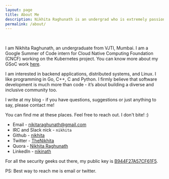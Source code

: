 ```yaml
---
layout: page
title: About Me
description: Nikhita Raghunath is an undergrad who is extremely passionate about software development, distributed systems and open source.
permalink: /about/
---
```

<br>


I am Nikhita Raghunath, an undergraduate from VJTI, Mumbai. I am a Google Summer of Code intern for Cloud Native Computing Foundation (CNCF) working on the Kubernetes project. You can know more about my GSoC work [here](https://github.com/nikhita/gsoc-meta-k8s).

I am interested in backend applications, distributed systems, and Linux. I like programming in Go, C++, C and Python. I firmly believe that software development is much more than code - it’s about building a diverse and inclusive community too.

I write at my blog - if you have questions, suggestions or just anything to say, please contact me!

You can find me at these places. Feel free to reach out. I don't bite! :)

* Email - nikitaraghunath@gmail.com
* IRC and Slack nick - `nikhita`
* Github - [nikhita](https://github.com/nikhita)
* Twitter - [TheNikhita](https://twitter.com/TheNikhita)
* Quora - [Nikhita Raghunath](https://www.quora.com/profile/Nikhita-Raghunath)
* LinkedIn - [nikinath](https://www.linkedin.com/in/nikinath)

For all the security geeks out there, my public key is [B944F27A57CF61F5](https://keybase.io/nikhita).

PS: Best way to reach me is email or twitter.
